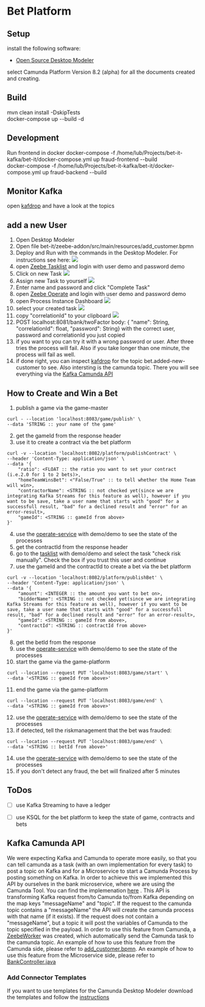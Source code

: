 # Bet Platform

## Setup
install the following software:
- [Open Source Desktop Modeler](https://camunda.com/de/download/modeler/)

select Camunda Platform Version 8.2 (alpha) for all the documents created and creating.

## Build
mvn clean install -DskipTests </br>
docker-compose up --build -d


## Development
Run frontend in docker
docker-compose -f /home/lub/Projects/bet-it-kafka/bet-it/docker-compose.yml up fraud-frontend --build </br>
docker-compose -f /home/lub/Projects/bet-it-kafka/bet-it/docker-compose.yml up fraud-backend --build



## Monitor Kafka
open [kafdrop](http://localhost:9000) and have a look at the topics

## add a new User
1. Open Desktop Modeler
2. Open file bet-it/zeebe-addon/src/main/resources/add_customer.bpmn
3. Deploy and Run with the commands in the Desktop Modeler. For instructions see here: ![](documentation/images/Deploy_And_Run_Camunda.png)
4. open [Zeebe Tasklist](http://localhost:8181) and login with user demo and password demo
5. Click on new Task ![](documentation/images/Tasklist_Start_Task.png)
6. Assign new Task to yourself ![](documentation/images/Tasklist_Assign_Task.png) 
7. Enter name and password and click "Complete Task"
8. open [Zeebe Operate](http://localhost:8180) and login with user demo and password demo
9. open Process Instance Dashboard ![](documentation/images/Operate_Look_at_Task.png)
10. select your created task ![](documentation/images/Operate_Select_Task.png)
11. copy "correlationId" to your clipboard ![](documentation/images/Operate_Get_CorrelationID.png)
12. POST localhost:8081/bank/twoFactor body: { "name": String, "correlationId": float, "password": String} with the correct user, password and correlationId you just copied
13. if you want to you can try it with a wrong password or user. After three tries the process will fail. Also if you take longer than one minute, the process will fail as well.
14. if done right, you can inspect [kafdrop](http://localhost:9000) for the topic bet.added-new-customer to see. Also intersting is the camunda topic. There you will see everything via the [Kafka Camunda API](#kafka-camunda-api)


## How to Create and Win a Bet
1. publish a game via the game-master 
```shell
curl - --location 'localhost:8083/game/publish' \
--data 'STRING :: your name of the game'
```
2. get the gameId from the response header
3. use it to create a contract via the bet platform
```shell
curl -v --location 'localhost:8082/platform/publishContract' \
--header 'Content-Type: application/json' \
--data '{
    "ratio": <FLOAT :: the ratio you want to set your contract (i.e.2.0 for 1 to 2 bets)>,
    "homeTeamWinsBet": <"False/True" :: to tell whether the Home Team will win>,
    "contractorName": <STRING :: not checked yet(since we are integrating Kafka Streams for this feature as well), however if you want to be save, take a user name that starts with "good" for a successfull result, "bad" for a declined result and "error" for an error-result>, 
    "gameId": <STRING :: gameId from above>
}'
```
4. use the [operate-service](http://localhost:8180) with demo/demo to see the state of the processes
5. get the contractId from the response header
6. go to the [tasklist](http://localhost:8181) with demo/demo and select the task "check risk manually". Check the box if you trust this user and continue
7. use the gameId and the contractId to create a bet via the bet platform
```shell
curl -v --location 'localhost:8082/platform/publishBet' \
--header 'Content-Type: application/json' \
--data '{
    "amount": <INTEGER :: the amount you want to bet on>,
    "bidderName": <STRING :: not checked yet(since we are integrating Kafka Streams for this feature as well), however if you want to be save, take a user name that starts with "good" for a successfull result, "bad" for a declined result and "error" for an error-result>, 
    "gameId": <STRING :: gameId from above>,
    "contractId": <STRING :: contractId from above>
}'
```
8. get the betId from the response
10. use the [operate-service](http://localhost:8180) with demo/demo to see the state of the processes
11. start the game via the game-platform
```shell
curl --location --request PUT 'localhost:8083/game/start' \
--data '<STRING :: gameId from above>'
```
11. end the game via the game-platform
```shell
curl --location --request PUT 'localhost:8083/game/end' \
--data '<STRING :: gameId from above>'
```
12. use the [operate-service](http://localhost:8180) with demo/demo to see the state of the processes
13. if detected, tell the riskmanagement that the bet was frauded:
```shell
curl --location --request PUT 'localhost:8083/game/end' \
--data '<STRING :: betId from above>'
```
14. use the [operate-service](http://localhost:8180) with demo/demo to see the state of the processes
15. if you don't detect any fraud, the bet will finalized after 5 minutes


## ToDos
- [ ] use Kafka Streaming to have a ledger
- [ ] use KSQL for the bet platform to keep the state of game, contracts and bets



## Kafka Camunda API
We were expecting Kafka and Camunda to operate more easily, so that you can tell camunda as a task (with an own implementation for every task) to post a topic on Kafka and for a Microservice to start a Camunda Process by posting something on Kafka.
In order to achieve this we implemented this API by ourselves in the bank microservice, where we are using the Camunda Tool. 
You can find the implemenation [here](zeebe-addon/src/main/java/ch/unisg) .
This API is transforming Kafka request from/to Camunda to/from Kafka depending on the map keys "messageName" and "topic". 
If the request to the camunda topic contains a "messageName" the API will create the camunda process with that name (if it exists). 
If the request does not contain a "messageName", but a topic it will post the variables of Camunda to the topic specified in the payload.
In order to use this feature from Camunda, a [ZeebeWorker](zeebe-addon/src/main/java/ch/unisg/ics/edpo/zeebe/ZeebeListener.java) was created, which automatically send the Camunda task to the camunda topic.
An example of how to use this feature from the Camunda side, please refer to [add_customer.bpmn](bank/src/main/resources/add_customer.bpmn).
An example of how to use this feature from the Microservice side, please refer to [BankController.java](bank/src/main/java/ch/unisg/controller/BankController.java)

### Add Connector Templates
If you want to use templates for the Camunda Desktop Modeler download the templates and follow the [instructions](https://docs.camunda.io/docs/self-managed/connectors-deployment/install-and-start/)

